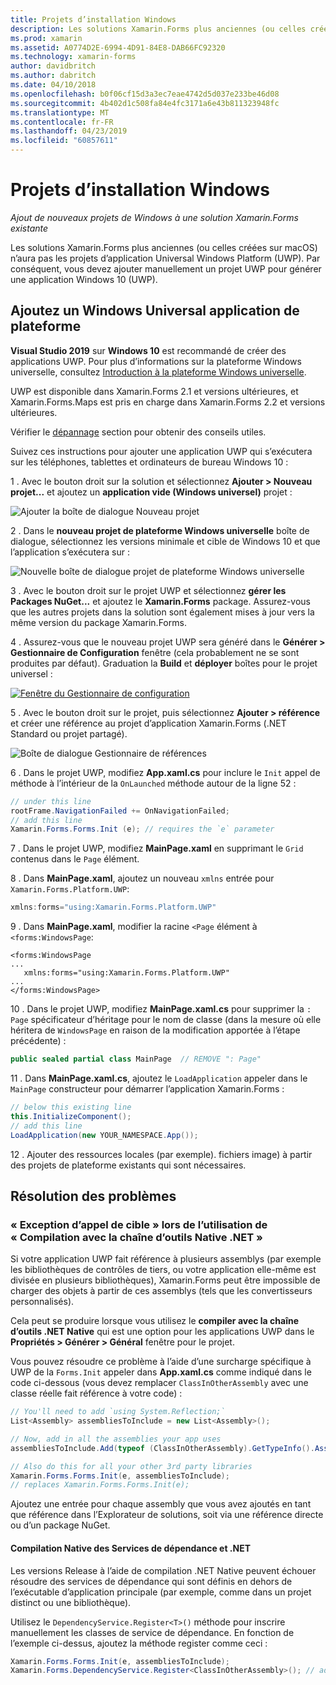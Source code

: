 ```yaml
---
title: Projets d’installation Windows
description: Les solutions Xamarin.Forms plus anciennes (ou celles créées sur macOS) n’aura pas les projets de plateforme Windows universelle, et par conséquent, cet article explique comment ajouter un nouveau projet UWP à une solution Xamarin.Forms existante.
ms.prod: xamarin
ms.assetid: A0774D2E-6994-4D91-84E8-DAB66FC92320
ms.technology: xamarin-forms
author: davidbritch
ms.author: dabritch
ms.date: 04/10/2018
ms.openlocfilehash: b0f06cf15d3a3ec7eae4742d5d037e233be46d08
ms.sourcegitcommit: 4b402d1c508fa84e4fc3171a6e43b811323948fc
ms.translationtype: MT
ms.contentlocale: fr-FR
ms.lasthandoff: 04/23/2019
ms.locfileid: "60857611"
---
```

# <a name="setup-windows-projects"></a>Projets d’installation Windows

_Ajout de nouveaux projets de Windows à une solution Xamarin.Forms existante_

Les solutions Xamarin.Forms plus anciennes (ou celles créées sur macOS) n’aura pas les projets d’application Universal Windows Platform (UWP). Par conséquent, vous devez ajouter manuellement un projet UWP pour générer une application Windows 10 (UWP).

## <a name="add-a-universal-windows-platform-app"></a>Ajoutez un Windows Universal application de plateforme

**Visual Studio 2019** sur **Windows 10** est recommandé de créer des applications UWP. Pour plus d’informations sur la plateforme Windows universelle, consultez [Introduction à la plateforme Windows universelle](/windows/uwp/get-started/universal-application-platform-guide/).

UWP est disponible dans Xamarin.Forms 2.1 et versions ultérieures, et Xamarin.Forms.Maps est pris en charge dans Xamarin.Forms 2.2 et versions ultérieures.

Vérifier le <a href="#troubleshooting">dépannage</a> section pour obtenir des conseils utiles.

Suivez ces instructions pour ajouter une application UWP qui s’exécutera sur les téléphones, tablettes et ordinateurs de bureau Windows 10 :

 1 . Avec le bouton droit sur la solution et sélectionnez **Ajouter > Nouveau projet...**  et ajoutez un **application vide (Windows universel)** projet :

  ![](universal-images/add-wu.png "Ajouter la boîte de dialogue Nouveau projet")

 2 . Dans le **nouveau projet de plateforme Windows universelle** boîte de dialogue, sélectionnez les versions minimale et cible de Windows 10 et que l’application s’exécutera sur :

  ![](universal-images/target-version.png "Nouvelle boîte de dialogue projet de plateforme Windows universelle")

 3 . Avec le bouton droit sur le projet UWP et sélectionnez **gérer les Packages NuGet...**  et ajoutez le **Xamarin.Forms** package. Assurez-vous que les autres projets dans la solution sont également mises à jour vers la même version du package Xamarin.Forms.

 4 . Assurez-vous que le nouveau projet UWP sera généré dans le **Générer > Gestionnaire de Configuration** fenêtre (cela probablement ne se sont produites par défaut). Graduation la **Build** et **déployer** boîtes pour le projet universel :

  [![](universal-images/configuration-sml.png "Fenêtre du Gestionnaire de configuration")](universal-images/configuration.png#lightbox "fenêtre du Gestionnaire de Configuration")

 5 . Avec le bouton droit sur le projet, puis sélectionnez **Ajouter > référence** et créer une référence au projet d’application Xamarin.Forms (.NET Standard ou projet partagé).

  ![](universal-images/addref-sml.png "Boîte de dialogue Gestionnaire de références")

 6 . Dans le projet UWP, modifiez **App.xaml.cs** pour inclure le `Init` appel de méthode à l’intérieur de la `OnLaunched` méthode autour de la ligne 52 :

```csharp
// under this line
rootFrame.NavigationFailed += OnNavigationFailed;
// add this line
Xamarin.Forms.Forms.Init (e); // requires the `e` parameter
```

 7 . Dans le projet UWP, modifiez **MainPage.xaml** en supprimant le `Grid` contenus dans le `Page` élément.

 8 . Dans **MainPage.xaml**, ajoutez un nouveau `xmlns` entrée pour `Xamarin.Forms.Platform.UWP`:

```csharp
xmlns:forms="using:Xamarin.Forms.Platform.UWP"
```

 9 . Dans **MainPage.xaml**, modifier la racine `<Page` élément à `<forms:WindowsPage`:

```xaml
<forms:WindowsPage
...
   xmlns:forms="using:Xamarin.Forms.Platform.UWP"
...
</forms:WindowsPage>
```

 10 . Dans le projet UWP, modifiez **MainPage.xaml.cs** pour supprimer la `: Page` spécificateur d’héritage pour le nom de classe (dans la mesure où elle héritera de `WindowsPage` en raison de la modification apportée à l’étape précédente) :

```csharp
public sealed partial class MainPage  // REMOVE ": Page"
```

 11 . Dans **MainPage.xaml.cs**, ajoutez le `LoadApplication` appeler dans le `MainPage` constructeur pour démarrer l’application Xamarin.Forms :

```csharp
// below this existing line
this.InitializeComponent();
// add this line
LoadApplication(new YOUR_NAMESPACE.App());
```

<!--
11 . Double-click **Package.appxmanifest** to set these capabilities
  that are often required:

  Capabilities set:

  * Internet (Client)
  * Location
-->

12 . Ajouter des ressources locales (par exemple). fichiers image) à partir des projets de plateforme existants qui sont nécessaires.

## <a name="troubleshooting"></a>Résolution des problèmes

<a name="target-invocation-exception" />

### <a name="target-invocation-exception-when-using-compile-with-net-native-tool-chain"></a>« Exception d’appel de cible » lors de l’utilisation de « Compilation avec la chaîne d’outils Native .NET »

Si votre application UWP fait référence à plusieurs assemblys (par exemple les bibliothèques de contrôles de tiers, ou votre application elle-même est divisée en plusieurs bibliothèques), Xamarin.Forms peut être impossible de charger des objets à partir de ces assemblys (tels que les convertisseurs personnalisés).

Cela peut se produire lorsque vous utilisez le **compiler avec la chaîne d’outils .NET Native** qui est une option pour les applications UWP dans le **Propriétés > Générer > Général** fenêtre pour le projet.

Vous pouvez résoudre ce problème à l’aide d’une surcharge spécifique à UWP de la `Forms.Init` appeler dans **App.xaml.cs** comme indiqué dans le code ci-dessous (vous devez remplacer `ClassInOtherAssembly` avec une classe réelle fait référence à votre code) :

```csharp
// You'll need to add `using System.Reflection;`
List<Assembly> assembliesToInclude = new List<Assembly>();

// Now, add in all the assemblies your app uses
assembliesToInclude.Add(typeof (ClassInOtherAssembly).GetTypeInfo().Assembly);

// Also do this for all your other 3rd party libraries
Xamarin.Forms.Forms.Init(e, assembliesToInclude);
// replaces Xamarin.Forms.Forms.Init(e);
```

Ajoutez une entrée pour chaque assembly que vous avez ajoutés en tant que référence dans l’Explorateur de solutions, soit via une référence directe ou d’un package NuGet.

#### <a name="dependency-services-and-net-native-compilation"></a>Compilation Native des Services de dépendance et .NET

Les versions Release à l’aide de compilation .NET Native peuvent échouer résoudre des services de dépendance qui sont définis en dehors de l’exécutable d’application principale (par exemple, comme dans un projet distinct ou une bibliothèque).

Utilisez le `DependencyService.Register<T>()` méthode pour inscrire manuellement les classes de service de dépendance. En fonction de l’exemple ci-dessus, ajoutez la méthode register comme ceci :

```csharp
Xamarin.Forms.Forms.Init(e, assembliesToInclude);
Xamarin.Forms.DependencyService.Register<ClassInOtherAssembly>(); // add this
```
